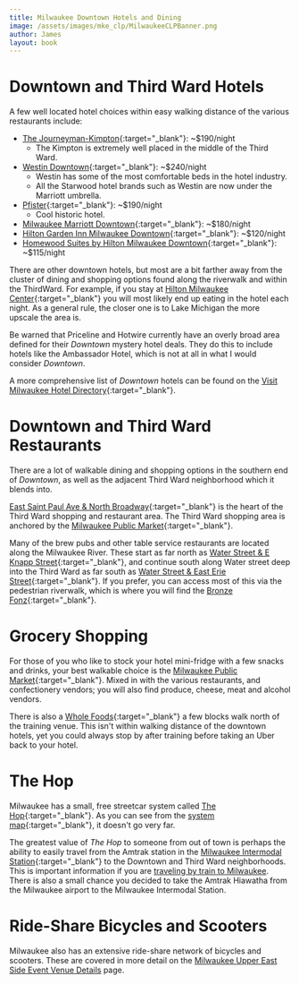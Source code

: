 ```yaml
---
title: Milwaukee Downtown Hotels and Dining
image: /assets/images/mke_clp/MilwaukeeCLPBanner.png
author: James
layout: book
---
```

# Downtown and Third Ward Hotels

A few well located hotel choices within easy walking distance of the various restaurants include:

- [The Journeyman-Kimpton](https://www.journeymanhotel.com/){:target="_blank"}: ~$190/night
	- The Kimpton is extremely well placed in the middle of the Third Ward.
- [Westin Downtown](https://www.marriott.com/en-us/hotels/mkeiw-the-westin-milwaukee/overview/){:target="_blank"}: ~$240/night
	- Westin has some of the most comfortable beds in the hotel industry. 
	- All the Starwood hotel brands such as Westin are now under the Marriott umbrella.
- [Pfister](https://www.thepfisterhotel.com/){:target="_blank"}: ~$190/night
	- Cool historic hotel.
- [Milwaukee Marriott Downtown](https://www.marriott.com/en-us/hotels/mkedn-milwaukee-marriott-downtown/overview/){:target="_blank"}: ~$180/night
- [Hilton Garden Inn Milwaukee Downtown](https://www.hilton.com/en/hotels/mkemdgi-hilton-garden-inn-milwaukee-downtown/){:target="_blank"}: ~$120/night
- [Homewood Suites by Hilton Milwaukee Downtown](https://www.hilton.com/en/hotels/mkedohw-homewood-suites-milwaukee-downtown/){:target="_blank"}: ~$115/night

There are other downtown hotels, but most are a bit farther away from the cluster of dining and shopping options found along the riverwalk and within the ThirdWard. For example, if you stay at [Hilton Milwaukee Center](https://www.hilton.com/en/hotels/mkemhhf-hilton-milwaukee-city-center/){:target="_blank"} you will most likely end up eating in the hotel each night. As a general rule, the closer one is to Lake Michigan the more upscale the area is.

Be warned that Priceline and Hotwire currently have an overly broad area defined for their _Downtown_ mystery hotel deals. They do this to include hotels like the Ambassador Hotel, which is not at all in what I would consider _Downtown_.

A more comprehensive list of _Downtown_ hotels can be found on the [Visit Milwaukee Hotel Directory](https://www.visitmilwaukee.org/plan-a-visit/places-to-stay/downtown-hotel-directory/){:target="_blank"}. 

# Downtown and Third Ward Restaurants

There are a lot of walkable dining and shopping options in the southern end of _Downtown_, as well as the adjacent Third Ward neighborhood which it blends into.

[East Saint Paul Ave & North Broadway](https://goo.gl/maps/iNyirDp4VWs5Hbt19){:target="_blank"} is the heart of the Third Ward shopping and restaurant area. The Third Ward shopping area is anchored by the [Milwaukee Public Market](https://milwaukeepublicmarket.org/){:target="_blank"}.

Many of the brew pubs and other table service restaurants are located along the Milwaukee River. These start as far north as [Water Street & E Knapp Street](https://goo.gl/maps/MazcREr3RX2aivV88){:target="_blank"}, and continue south along Water street deep into the Third Ward as far south as [Water Street & East Erie Street](https://goo.gl/maps/br7TjuJjV6d5mGMh7){:target="_blank"}. If you prefer, you can access most of this via the pedestrian riverwalk, which is where you will find the [Bronze Fonz](https://goo.gl/maps/qFHV1ad5Y9veMfrf8){:target="_blank"}.

# Grocery Shopping

For those of you who like to stock your hotel mini-fridge with a few snacks and drinks, your best walkable choice is the [Milwaukee Public Market](https://milwaukeepublicmarket.org/){:target="_blank"}. Mixed in with the various restaurants, and confectionery vendors; you will also find produce, cheese, meat and alcohol vendors.

There is also a [Whole Foods](https://goo.gl/maps/ZdyW9mMnhs1vQQ2W9){:target="_blank"} a few blocks walk north of the training venue. This isn't within walking distance of the downtown hotels, yet you could always stop by after training before taking an Uber back to your hotel.

# The Hop

Milwaukee has a small, free streetcar system called [The Hop](https://thehopmke.com/){:target="_blank"}. As you can see from the [system map](https://thehopmke.com/interactive-map/){:target="_blank"}, it doesn't go very far.

The greatest value of _The Hop_ to someone from out of town is perhaps the ability to easily travel from the Amtrak station in the [Milwaukee Intermodal Station](https://goo.gl/maps/ipm7kCKJbvjVYGFGA){:target="_blank"} to the Downtown and Third Ward neighborhoods. This is important information if you are [traveling by train to Milwaukee]({{site.url}}{{site.baseurl}}/clp/mke/train).  There is also a small chance you decided to take the Amtrak Hiawatha from the Milwaukee airport to the Milwaukee Intermodal Station.

# Ride-Share Bicycles and Scooters

Milwaukee also has an extensive ride-share network of bicycles and scooters. These are covered in more detail on the  [Milwaukee Upper East Side Event Venue Details]({{site.url}}{{site.baseurl}}/clp/mke/eastside) page.
